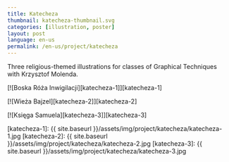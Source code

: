 ```yaml
---
title: Katecheza
thumbnail: katecheza-thumbnail.svg
categories: [illustration, poster]
layout: post
language: en-us
permalink: /en-us/project/katecheza
---
```


Three religious-themed illustrations for classes of Graphical Techniques with Krzysztof Molenda.

[![Boska Róża Inwigilacji][katecheza-1]][katecheza-1]

[![Wieża Bajzel][katecheza-2]][katecheza-2]

[![Księga Samuela][katecheza-3]][katecheza-3]

[katecheza-1]: {{ site.baseurl }}/assets/img/project/katecheza/katecheza-1.jpg
[katecheza-2]: {{ site.baseurl }}/assets/img/project/katecheza/katecheza-2.jpg
[katecheza-3]: {{ site.baseurl }}/assets/img/project/katecheza/katecheza-3.jpg